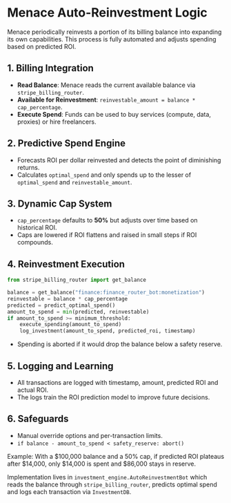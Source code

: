 # Menace Auto-Reinvestment Logic

Menace periodically reinvests a portion of its billing balance into expanding its own capabilities. This process is fully automated and adjusts spending based on predicted ROI.

## 1. Billing Integration
- **Read Balance**: Menace reads the current available balance via `stripe_billing_router`.
- **Available for Reinvestment**: `reinvestable_amount = balance * cap_percentage`.
- **Execute Spend**: Funds can be used to buy services (compute, data, proxies) or hire freelancers.

## 2. Predictive Spend Engine
- Forecasts ROI per dollar reinvested and detects the point of diminishing returns.
- Calculates `optimal_spend` and only spends up to the lesser of `optimal_spend` and `reinvestable_amount`.

## 3. Dynamic Cap System
- `cap_percentage` defaults to **50%** but adjusts over time based on historical ROI.
- Caps are lowered if ROI flattens and raised in small steps if ROI compounds.

## 4. Reinvestment Execution
```python
from stripe_billing_router import get_balance

balance = get_balance("finance:finance_router_bot:monetization")
reinvestable = balance * cap_percentage
predicted = predict_optimal_spend()
amount_to_spend = min(predicted, reinvestable)
if amount_to_spend >= minimum_threshold:
    execute_spending(amount_to_spend)
    log_investment(amount_to_spend, predicted_roi, timestamp)
```
- Spending is aborted if it would drop the balance below a safety reserve.

## 5. Logging and Learning
- All transactions are logged with timestamp, amount, predicted ROI and actual ROI.
- The logs train the ROI prediction model to improve future decisions.

## 6. Safeguards
- Manual override options and per-transaction limits.
- `if balance - amount_to_spend < safety_reserve: abort()`

Example: With a $100,000 balance and a 50% cap, if predicted ROI plateaus after $14,000, only $14,000 is spent and $86,000 stays in reserve.

Implementation lives in `investment_engine.AutoReinvestmentBot` which reads the balance through `stripe_billing_router`, predicts optimal spend and logs each transaction via `InvestmentDB`.
